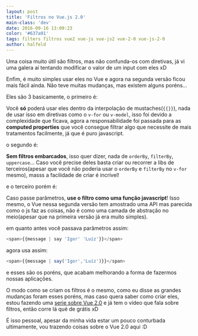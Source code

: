 ```yaml
---
layout: post
title: 'Filtros no Vue.js 2.0'
main-class: 'dev'
date: 2016-09-16 13:09:23 
color: '#637a91'
tags: filters filtros vue2 vue-js vue-js2 vue-2-0 vue-js-2-0
author: halfeld
---
```


Uma coisa muito útil são filtros, mas não confunda-os com diretivas, já vi uma galera aí tentando modificar o valor de um input com eles xD

Enfim, é muito simples usar eles no Vue e agora na segunda versão ficou mais fácil ainda. Não teve muitas mudanças, mas existem alguns poréns...

Eles são 3 basicamente, o primeiro é:

Você **só** poderá usar eles dentro da interpolação de mustaches(`{{}}`), nada de usar isso em diretivas como o `v-for` ou `v-model`, isso foi devido a complexidade que ficava, agora a responsabilidade foi passada para as **computed properties** que você consegue filtrar algo que necessite de mais tratamentos facilmente, já que é puro javascript.

o segundo é:

**Sem filtros embarcados**, isso quer dizer, nada de `orderBy`, `filterBy`, `uppercase`...
Caso você precise deles basta criar ou recorrer a libs de terceiros(apesar que você não poderia usar o `orderBy` e `filterBy` no `v-for` mesmo), masss a facilidade de criar é incrível!

e o terceiro porém é:

Caso passe parâmetros, **use o filtro como uma função javascript**!
Isso mesmo, o Vue nessa segunda versão tem amostrado uma API mas parecida como o js faz as coisas, não é como uma camada de abstração no meio(apesar que na primeira versão já era muito simples).

em quanto antes você passava parâmetros assim: 

```javascript
<span>{{message | say 'Igor' 'Luíz'}}</span>
```

agora usa assim:

```javascript
<span>{{message | say('Igor','Luíz')}}</span>
```

e esses são os poréns, que acabam melhorando a forma de fazermos nossas aplicações.

O modo como se criam os filtros é o mesmo, como eu disse as grandes mudanças foram esses poréns, mas caso quera saber como criar eles, estou fazendo uma [serie sobre Vue 2.0](https://www.youtube.com/playlist?list=PLFtCenSt_W2Fxgh1fjjwXK20qg2MdC2wp) e já tem o vídeo que fala sobre filtros, então corre lá qué de grátis xD

É isso pessoal, apesar da minha vida estar um pouco conturbada ultimamente, vou trazendo coisas sobre o Vue 2.0 aqui :D
